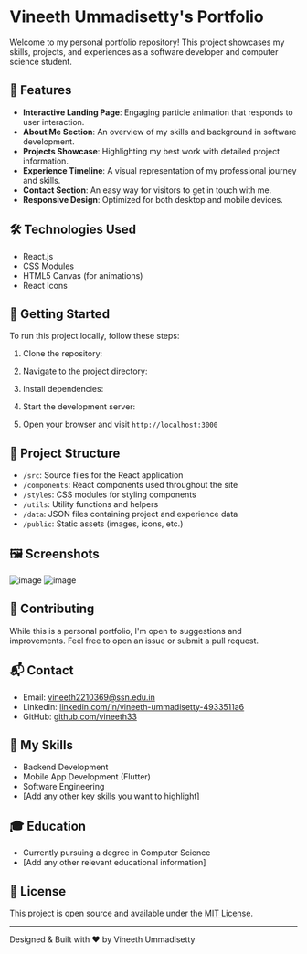 # Vineeth Ummadisetty's Portfolio

Welcome to my personal portfolio repository! This project showcases my skills, projects, and experiences as a software developer and computer science student.

## 🌟 Features

- **Interactive Landing Page**: Engaging particle animation that responds to user interaction.
- **About Me Section**: An overview of my skills and background in software development.
- **Projects Showcase**: Highlighting my best work with detailed project information.
- **Experience Timeline**: A visual representation of my professional journey and skills.
- **Contact Section**: An easy way for visitors to get in touch with me.
- **Responsive Design**: Optimized for both desktop and mobile devices.

## 🛠 Technologies Used

- React.js
- CSS Modules
- HTML5 Canvas (for animations)
- React Icons

## 🚀 Getting Started

To run this project locally, follow these steps:

1. Clone the repository:
  
2. Navigate to the project directory:


3. Install dependencies:

   
4. Start the development server:


5. Open your browser and visit `http://localhost:3000`

## 📁 Project Structure

- `/src`: Source files for the React application
- `/components`: React components used throughout the site
- `/styles`: CSS modules for styling components
- `/utils`: Utility functions and helpers
- `/data`: JSON files containing project and experience data
- `/public`: Static assets (images, icons, etc.)

## 🖼 Screenshots

![image](https://github.com/user-attachments/assets/6a5f9fa8-0b62-4767-98e3-4557dcffa513)
![image](https://github.com/user-attachments/assets/3875ff64-151e-430e-9f48-26bd9d8eb142)



## 🤝 Contributing

While this is a personal portfolio, I'm open to suggestions and improvements. Feel free to open an issue or submit a pull request.

## 📬 Contact

- Email: vineeth2210369@ssn.edu.in
- LinkedIn: [linkedin.com/in/vineeth-ummadisetty-4933511a6](https://www.linkedin.com/in/vineeth-ummadisetty-4933511a6/)
- GitHub: [github.com/vineeth33](https://github.com/vineeth33)

## 💼 My Skills

- Backend Development
- Mobile App Development (Flutter)
- Software Engineering
- [Add any other key skills you want to highlight]

## 🎓 Education

- Currently pursuing a degree in Computer Science
- [Add any other relevant educational information]

## 📄 License

This project is open source and available under the [MIT License](LICENSE).

---

Designed & Built with ❤️ by Vineeth Ummadisetty

